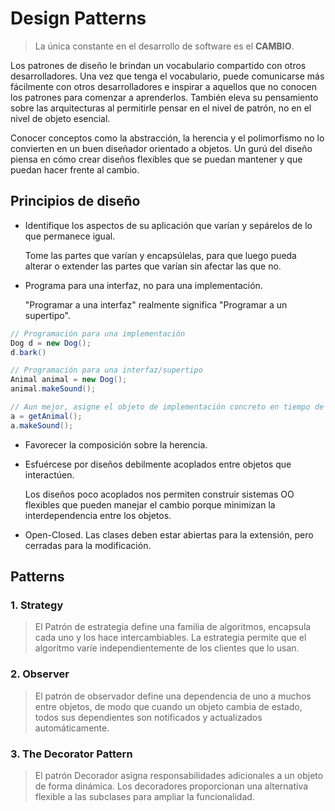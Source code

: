 # Design Patterns

> La única constante en el desarrollo de software es el **CAMBIO**.

Los patrones de diseño le brindan un vocabulario compartido con otros
desarrolladores. Una vez que tenga el vocabulario, puede comunicarse más
fácilmente con otros desarrolladores e inspirar a aquellos que no conocen los
patrones para comenzar a aprenderlos. También eleva su pensamiento sobre las
arquitecturas al permitirle pensar en el nivel de patrón, no en el nivel de
objeto esencial.

Conocer conceptos como la abstracción, la herencia y el polimorfismo no lo
convierten en un buen diseñador orientado a objetos. Un gurú del diseño
piensa en cómo crear diseños flexibles que se puedan mantener y que puedan
hacer frente al cambio.


## Principios de diseño

- Identifique los aspectos de su aplicación que varían y sepárelos de lo que
permanece igual.

  Tome las partes que varían y encapsúlelas, para que luego
pueda alterar o extender las partes que varían sin afectar las que no.

- Programa para una interfaz, no para una implementación.

  "Programar a una interfaz" realmente significa "Programar a un supertipo".

```java
// Programación para una implementación
Dog d = new Dog();
d.bark()

// Programación para una interfaz/supertipo
Animal animal = new Dog();
animal.makeSound();

// Aun mejor, asigne el objeto de implementación concreto en tiempo de ejecución
a = getAnimal();
a.makeSound();
```

- Favorecer la composición sobre la herencia.

- Esfuércese por diseños debilmente acoplados entre objetos que interactúen.

  Los diseños poco acoplados nos permiten construir sistemas OO flexibles que
  pueden manejar el cambio porque minimizan la interdependencia entre los objetos.

- Open-Closed. Las clases deben estar abiertas para la extensión, pero
cerradas para la modificación.


## Patterns

### 1. Strategy

> El Patrón de estrategia define una familia de algoritmos, encapsula cada
uno y los hace intercambiables. La estrategia permite que el algoritmo
varíe independientemente de los clientes que lo usan.

### 2. Observer

> El patrón de observador define una dependencia de uno a muchos entre
objetos, de modo que cuando un objeto cambia de estado, todos sus dependientes
son notificados y actualizados automáticamente.

### 3. The Decorator Pattern

> El patrón Decorador asigna responsabilidades adicionales a un objeto de
forma dinámica. Los decoradores proporcionan una alternativa flexible a las
subclases para ampliar la funcionalidad.
